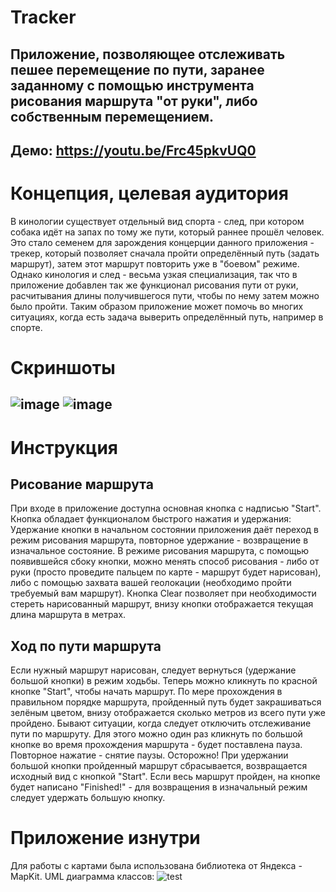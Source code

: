 Tracker
===============

Приложение, позволяющее отслеживать пешее перемещение по пути, заранее заданному с помощью инструмента рисования маршрута "от руки", либо собственным перемещением.
---------------
Демо: https://youtu.be/Frc45pkvUQ0
---------------
Концепция, целевая аудитория
=================
В кинологии существует отдельный вид спорта - след, при котором собака идёт на запах по тому же пути,
который раннее прошёл человек. Это стало семенем для зарождения концерции данного приложения -
трекер, который позволяет сначала пройти определённый путь (задать маршрут), затем этот маршрут повторить уже
в "боевом" режиме. Однако кинология и след - весьма узкая специализация, так что в приложение
добавлен так же функционал рисования пути от руки, расчитывания длины получившегося пути, чтобы по нему
затем можно было пройти. Таким образом приложение может помочь во многих ситуациях, когда есть задача выверить
определённый путь, например в спорте.

Скриншоты
=================
![image](https://user-images.githubusercontent.com/91742604/169970281-17dd52c9-f86f-4642-b202-c08c6600d56c.png)
![image](https://user-images.githubusercontent.com/91742604/169970583-18c9623a-a4cf-4ca4-9d95-d2a38aea0f6b.png)
---------------
Инструкция
============
Рисование маршрута
------------------
При входе в приложение доступна основная кнопка с надписью "Start". Кнопка обладает функционалом быстрого нажатия и удержания:
Удержание кнопки в начальном состоянии приложения даёт переход в режим рисования маршрута, повторное удержание - возвращение в изначальное состояние.
В режиме рисования маршрута, с помощью появившейся сбоку кнопки, можно менять способ рисования - либо от руки (просто проведите пальцем по карте - маршрут будет нарисован), либо с помощью захвата вашей геолокации (необходимо пройти требуемый вам маршрут).
Кнопка Clear позволяет при необходимости стереть нарисованный маршрут, внизу кнопки отображается текущая длина маршрута в метрах.

Ход по пути маршрута
-------------------
Если нужный маршрут нарисован, следует вернуться (удержание большой кнопки) в режим ходьбы. Теперь можно кликнуть по красной кнопке "Start", чтобы начать маршрут. По мере прохождения в правильном порядке маршрута, пройденный путь будет закрашиваться зелёным цветом, внизу отображается сколько метров из всего пути уже пройдено.
Бывают ситуации, когда следует отключить отслеживание пути по маршруту. Для этого можно один раз кликнуть по большой кнопке во время прохождения маршрута - будет поставлена пауза. Повторное нажатие - снятие паузы. Осторожно! При удержании большой кнопки пройденный маршрут сбрасывается, возвращается исходный вид с кнопкой "Start".
Если весь маршрут пройден, на кнопке будет написано "Finished!" - для возвращения в изначальный режим следует удержать большую кнопку.

Приложение изнутри
=======
Для работы с картами была использована библиотека от Яндекса - MapKit.
UML диаграмма классов:
![test](https://user-images.githubusercontent.com/91742604/169973735-d4e678a6-2d20-44be-b21e-ccc887e0f982.png)
